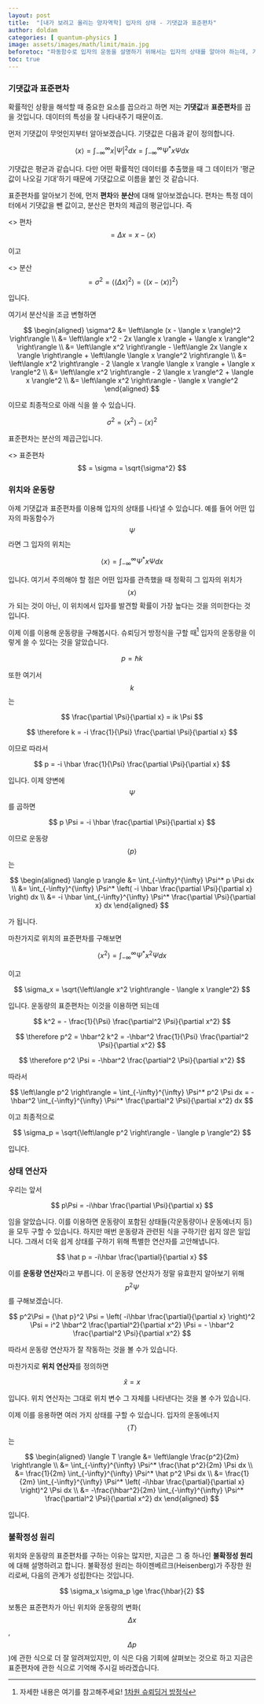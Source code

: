 ```yaml
---
layout: post
title:  "[내가 보려고 올리는 양자역학] 입자의 상태 - 기댓값과 표준편차"
author: doldam
categories: [ quantum-physics ]
image: assets/images/math/limit/main.jpg
beforetoc: "파동함수로 입자의 운동을 설명하기 위해서는 입자의 상태를 알아야 하는데, 기댓값을 구하면 입자의 상태를 알 수 있습니다."
toc: true
---
```


### 기댓값과 표준편차

확률적인 상황을 해석할 때 중요한 요소를 꼽으라고 하면 저는 **기댓값**과 **표준편차**를 꼽을 것입니다. 데이터의 특성을 잘 나타내주기 때문이죠.

먼저 기댓값이 무엇인지부터 알아보겠습니다. 기댓값은 다음과 같이 정의합니다.

$$ \langle x \rangle = \int_{-\infty}^{\infty} x \vert \Psi \vert^2 dx = \int_{-\infty}^{\infty} \Psi^* x \Psi dx $$

기댓값은 평균과 같습니다. 다만 어떤 확률적인 데이터를 추출했을 때 그 데이터가 '평균값이 나오길 기대'하기 때문에 기댓값으로 이름을 붙인 것 같습니다.

표준편차를 알아보기 전에, 먼저 **편차**와 **분산**에 대해 알아보겠습니다. 편차는 특정 데이터에서 기댓값을 뺀 값이고, 분산은 편차의 제곱의 평균입니다. 즉

<> 편차 $$ = \Delta x = x - \langle x \rangle $$

이고

<> 분산 $$ = \sigma^2 = \left\langle \left( \Delta x \right)^2 \right\rangle = \left\langle \left( x - \langle x \rangle \right)^2 \right\rangle $$

입니다.

여기서 분산식을 조금 변형하면

$$ \begin{aligned}
	\sigma^2
	&= \left\langle (x - \langle x \rangle)^2 \right\rangle \\
	&= \left\langle x^2 - 2x \langle x \rangle + \langle x \rangle^2 \right\rangle \\
	&= \left\langle x^2 \right\rangle - \left\langle 2x \langle x \rangle \right\rangle + \left\langle \langle x \rangle^2 \right\rangle \\
	&= \left\langle x^2 \right\rangle - 2 \langle x \rangle \langle x \rangle + \langle x \rangle^2 \\
	&= \left\langle x^2 \right\rangle - 2 \langle x \rangle^2 + \langle x \rangle^2 \\
	&= \left\langle x^2 \right\rangle - \langle x \rangle^2
\end{aligned} $$

이므로 최종적으로 아래 식을 쓸 수 있습니다.

$$ \sigma^2 = \left\langle x^2 \right\rangle - \langle x \rangle^2 $$

표준편차는 분산의 제곱근입니다.

<> 표준편차 $$ = \sigma = \sqrt{\sigma^2} $$

### 위치와 운동량

아제 기댓값과 표준편차를 이용해 입자의 상태를 나타낼 수 있습니다. 예를 들어 어떤 입자의 파동함수가 $$ \Psi $$라면 그 입자의 위치는

$$ \langle x \rangle = \int_{-\infty}^{\infty} \Psi^* x \Psi dx $$

입니다. 여기서 주의해야 할 점은 어떤 입자를 관측했을 때 정확히 그 입자의 위치가 $$ \langle x \rangle $$가 되는 것이 아닌, 이 위치에서 입자를 발견할 확률이 가장 높다는 것을 의미한다는 것입니다.

이제 이를 이용해 운동량을 구해봅시다. 슈뢰딩거 방정식을 구할 때[^1] 입자의 운동량을 이렇게 쓸 수 있다는 것을 알았습니다.

[^1]: 자세한 내용은 여기를 참고해주세요! [1차원 슈뢰딩거 방정식](/schrödinger-equation)

$$ p = \hbar k $$

또한 여기서 $$ k $$는

$$ \frac{\partial \Psi}{\partial x} = ik \Psi $$

$$ \therefore k = -i \frac{1}{\Psi} \frac{\partial \Psi}{\partial x} $$

이므로 따라서

$$ p = -i \hbar \frac{1}{\Psi} \frac{\partial \Psi}{\partial x} $$

입니다. 이제 양변에 $$ \Psi $$를 곱하면

$$ p \Psi = -i \hbar \frac{\partial \Psi}{\partial x} $$

이므로 운동량 $$ \langle p \rangle $$는

$$ \begin{aligned}
	\langle p \rangle 
	&= \int_{-\infty}^{\infty} \Psi^* p \Psi dx \\
	&= \int_{-\infty}^{\infty} \Psi^* \left( -i \hbar \frac{\partial \Psi}{\partial x} \right) dx \\
	&= -i \hbar \int_{-\infty}^{\infty} \Psi^* \frac{\partial \Psi}{\partial x} dx
\end{aligned} $$

가 됩니다.

마찬가지로 위치의 표준편차를 구해보면

$$ \left\langle x^2 \right\rangle = \int_{-\infty}^{\infty} \Psi^* x^2 \Psi dx $$

이고

$$ \sigma_x = \sqrt{\left\langle x^2 \right\rangle - \langle x \rangle^2} $$

입니다. 운동량의 표준편차는 이것을 이용하면 되는데

$$ k^2 = - \frac{1}{\Psi} \frac{\partial^2 \Psi}{\partial x^2} $$

$$ \therefore p^2 = \hbar^2 k^2 = -\hbar^2 \frac{1}{\Psi} \frac{\partial^2 \Psi}{\partial x^2} $$

$$ \therefore p^2 \Psi = -\hbar^2 \frac{\partial^2 \Psi}{\partial x^2} $$

따라서

$$ \left\langle p^2 \right\rangle = \int_{-\infty}^{\infty} \Psi^* p^2 \Psi dx = -\hbar^2 \int_{-\infty}^{\infty} \Psi^* \frac{\partial^2 \Psi}{\partial x^2} dx $$

이고 최종적으로

$$ \sigma_p = \sqrt{\left\langle p^2 \right\rangle - \langle p \rangle^2} $$

입니다.

### 상태 연산자

우리는 앞서

$$ p\Psi = -i\hbar \frac{\partial \Psi}{\partial x} $$

임을 알았습니다. 이를 이용하면 운동량이 포함된 상태들(각운동량이나 운동에너지 등)을 모두 구할 수 있습니다. 하지만 매번 운동량과 관련된 식을 구하기란 쉽지 않은 일입니다. 그래서 더욱 쉽게 상태를 구하기 위해 특별한 연산자를 고안해냅니다.

$$ \hat p = -i\hbar \frac{\partial}{\partial x} $$

이를 **운동량 연산자**라고 부릅니다. 이 운동량 연산자가 정말 유효한지 알아보기 위해 $$ p^2\Psi $$를 구해보겠습니다.

$$ p^2\Psi = {\hat p}^2 \Psi = \left( -i\hbar \frac{\partial}{\partial x} \right)^2 \Psi = i^2 \hbar^2 \frac{\partial^2}{\partial x^2} \Psi = - \hbar^2 \frac{\partial^2 \Psi}{\partial x^2} $$

따라서 운동량 연산자가 잘 작동하는 것을 볼 수가 있습니다.

마찬가지로 **위치 연산자**를 정의하면

$$ \hat x = x $$

입니다. 위치 연산자는 그대로 위치 변수 그 자체를 나타낸다는 것을 볼 수가 있습니다.

이제 이를 응용하면 여러 가지 상태를 구할 수 있습니다. 입자의 운동에너지 $$ \langle T \rangle $$는

$$ \begin{aligned}
	\langle T \rangle 
	&= \left\langle \frac{p^2}{2m} \right\rangle \\
	&= \int_{-\infty}^{\infty} \Psi^* \frac{\hat p^2}{2m} \Psi dx \\
	&= \frac{1}{2m} \int_{-\infty}^{\infty} \Psi^* \hat p^2 \Psi dx \\
	&= \frac{1}{2m} \int_{-\infty}^{\infty} \Psi^* \left( -i\hbar \frac{\partial}{\partial x} \right)^2 \Psi dx \\
	&= -\frac{\hbar^2}{2m} \int_{-\infty}^{\infty} \Psi^* \frac{\partial^2 \Psi}{\partial x^2} dx
\end{aligned} $$

입니다.

### 불확정성 원리

위치와 운동량의 표준편차를 구하는 이유는 많지만, 지금은 그 중 하나인 **불확정성 원리**에 대해 설명하려고 합니다. 불확정성 원리는 하이젠베르크(Heisenberg)가 주장한 원리로써, 다음의 관계가 성립한다는 것입니다.

$$ \sigma_x \sigma_p \ge \frac{\hbar}{2} $$

보통은 표준편차가 아닌 위치와 운동량의 변화($$ \Delta x $$, $$ \Delta p $$)에 관한 식으로 더 잘 알려져있지만, 이 식은 다음 기회에 살펴보는 것으로 하고 지금은 표준편차에 관한 식으로 기억해 주시길 바라겠습니다.
